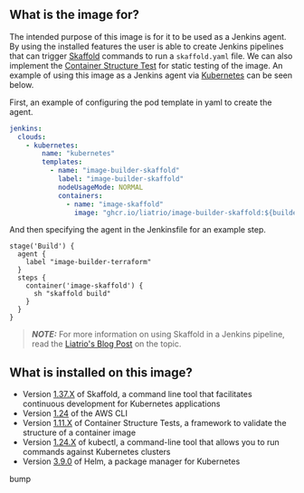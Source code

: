 ## What is the image for?
The intended purpose of this image is for it to be used as a Jenkins agent. By using the installed features the user is able to create Jenkins pipelines that can trigger [Skaffold](https://skaffold.dev/) commands to run a `skaffold.yaml` file. We can also implement the [Container Structure Test](https://github.com/GoogleContainerTools/container-structure-test) for static testing of the image. An example of using this image as a Jenkins agent via [Kubernetes](https://plugins.jenkins.io/kubernetes/) can be seen below. 

First, an example of configuring the pod template in yaml to create the agent.

```yaml
jenkins:
  clouds:
    - kubernetes:
        name: "kubernetes"
        templates:
          - name: "image-builder-skaffold"
            label: "image-builder-skaffold"
            nodeUsageMode: NORMAL
            containers:
              - name: "image-skaffold"
                image: "ghcr.io/liatrio/image-builder-skaffold:${builder_images_version}"
```
And then specifying the agent in the Jenkinsfile for an example step.

```jenkins
stage('Build') {
  agent {
    label "image-builder-terraform"
  }
  steps {
    container('image-skaffold') {
      sh "skaffold build"
    }
  }
}
```

> **_NOTE:_** For more information on using Skaffold in a Jenkins pipeline, read the [Liatrio's Blog Post](https://www.liatrio.com/blog/delivery-pipelines-with-skaffold) on the topic.

## What is installed on this image?
- Version [1.37.X](https://github.com/GoogleCloudPlatform/skaffold/releases/download/v1.37.2/skaffold-linux-amd64) of Skaffold, a command line tool that facilitates continuous development for Kubernetes applications
- Version [1.24](https://github.com/aws/aws-cli) of the AWS CLI
- Version [1.11.X](https://storage.googleapis.com/container-structure-test/v1.11.0/container-structure-test-linux-amd64) of Container Structure Tests, a framework to validate the structure of a container image
- Version [1.24.X](https://storage.googleapis.com/kubernetes-release/release/v1.24.0/bin/linux/amd64/kubectl) of kubectl, a command-line tool that allows you to run commands against Kubernetes clusters
- Version [3.9.0](https://get.helm.sh/helm-v3.9.0-linux-amd64.tar.gz) of Helm, a package manager for Kubernetes

bump
